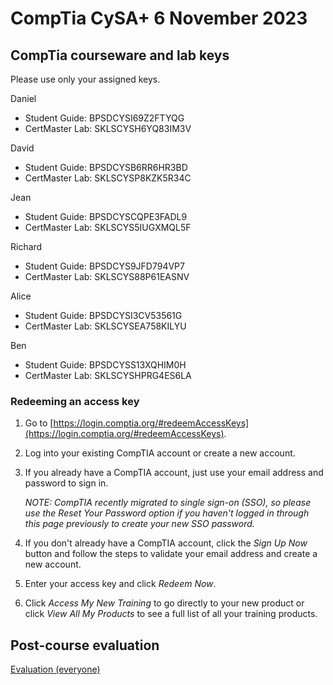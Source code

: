 
# CompTia CySA+ 6 November 2023

## CompTia courseware and lab keys

Please use only your assigned keys.

Daniel

- Student Guide: BPSDCYSI69Z2FTYQG
- CertMaster Lab: SKLSCYSH6YQ83IM3V

David

- Student Guide: BPSDCYSB6RR6HR3BD
- CertMaster Lab: SKLSCYSP8KZK5R34C

Jean

- Student Guide: BPSDCYSCQPE3FADL9
- CertMaster Lab: SKLSCYS5IUGXMQL5F

Richard

- Student Guide: BPSDCYS9JFD794VP7
- CertMaster Lab: SKLSCYS88P61EASNV

Alice

- Student Guide: BPSDCYSI3CV53561G
- CertMaster Lab: SKLSCYSEA758KILYU

Ben

- Student Guide: BPSDCYSS13XQHIM0H
- CertMaster Lab: SKLSCYSHPRG4ES6LA

### Redeeming an access key

1. Go to [https://login.comptia.org/#redeemAccessKeys](https://login.comptia.org/#redeemAccessKeys).
2. Log into your existing CompTIA account or create a new account.
3. If you already have a CompTIA account, just use your email address and password to sign in.

    *NOTE: CompTIA recently migrated to single sign-on (SSO), so please use the Reset Your Password option if you haven't logged in through this page previously to create your new SSO password.*
4. If you don't already have a CompTIA account, click the *Sign Up Now* button and follow the steps to validate your email address and create a new account.
5. Enter your access key and click *Redeem Now*.
6. Click *Access My New Training* to go directly to your new product or click *View All My Products* to see a full list of all your training products.

## Post-course evaluation

[Evaluation (everyone)](https://www.metricsthatmatter.com/auldct47)
